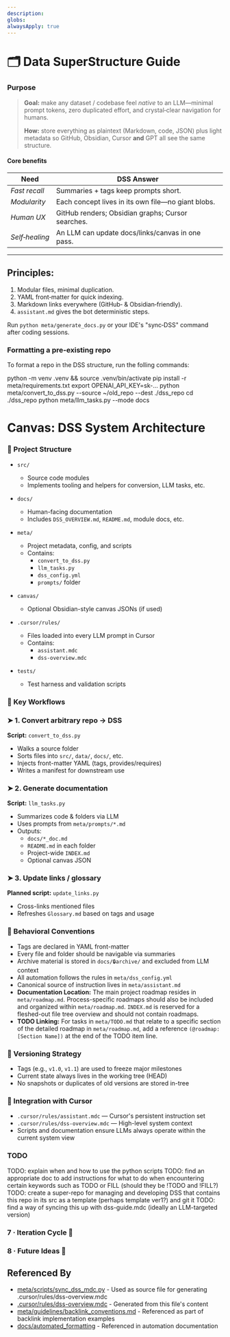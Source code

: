 ```yaml
---
description: 
globs: 
alwaysApply: true
---
```

# 🗂️  Data SuperStructure Guide

### Purpose

> **Goal:** make any dataset / codebase feel *native* to an LLM—minimal prompt tokens, zero duplicated effort, and crystal‑clear navigation for humans.
>
> **How:** store everything as plaintext (Markdown, code, JSON) plus light metadata so GitHub, Obsidian, Cursor **and** GPT all see the same structure.

#### Core benefits

| Need           | DSS Answer                                         |
| -------------- | -------------------------------------------------- |
| *Fast recall*  | Summaries + tags keep prompts short.               |
| *Modularity*   | Each concept lives in its own file—no giant blobs. |
| *Human UX*     | GitHub renders; Obsidian graphs; Cursor searches.  |
| *Self‑healing* | An LLM can update docs/links/canvas in one pass.   |

---

## Principles:
1. Modular files, minimal duplication.
2. YAML front‑matter for quick indexing.
3. Markdown links everywhere (GitHub‑ & Obsidian‑friendly).
4. `assistant.md` gives the bot deterministic steps.

Run `python meta/generate_docs.py` or your IDE's "sync‑DSS" command after coding sessions.


### Formatting a pre-existing repo
To format a repo in the DSS structure, run the folling commands:

python -m venv .venv && source .venv/bin/activate
pip install -r meta/requirements.txt
export OPENAI_API_KEY=sk-...
python meta/convert_to_dss.py --source ~/old_repo --dest ./dss_repo
cd ./dss_repo
python meta/llm_tasks.py --mode docs

# Canvas: DSS System Architecture

### 📁 Project Structure

- `src/`
  - Source code modules
  - Implements tooling and helpers for conversion, LLM tasks, etc.

- `docs/`
  - Human-facing documentation
  - Includes `DSS_OVERVIEW.md`, `README.md`, module docs, etc.

- `meta/`
  - Project metadata, config, and scripts
  - Contains:
    - `convert_to_dss.py`
    - `llm_tasks.py`
    - `dss_config.yml`
    - `prompts/` folder

- `canvas/`
  - Optional Obsidian-style canvas JSONs (if used)

- `.cursor/rules/`
  - Files loaded into every LLM prompt in Cursor
  - Contains:
    - `assistant.mdc`
    - `dss-overview.mdc`

- `tests/`
  - Test harness and validation scripts

### 🔄 Key Workflows

### ➤ 1. Convert arbitrary repo → DSS

**Script:** `convert_to_dss.py`

- Walks a source folder
- Sorts files into `src/`, `data/`, `docs/`, etc.
- Injects front-matter YAML (tags, provides/requires)
- Writes a manifest for downstream use

### ➤ 2. Generate documentation

**Script:** `llm_tasks.py`

- Summarizes code & folders via LLM
- Uses prompts from `meta/prompts/*.md`
- Outputs:
  - `docs/*_doc.md`
  - `README.md` in each folder
  - Project-wide `INDEX.md`
  - Optional canvas JSON

### ➤ 3. Update links / glossary

**Planned script:** `update_links.py`

- Cross-links mentioned files
- Refreshes `Glossary.md` based on tags and usage

### 🧠 Behavioral Conventions

- Tags are declared in YAML front-matter
- Every file and folder should be navigable via summaries
- Archive material is stored in `docs/🔒archive/` and excluded from LLM context
- All automation follows the rules in `meta/dss_config.yml`
- Canonical source of instruction lives in `meta/assistant.md`
- **Documentation Location:** The main project roadmap resides in `meta/roadmap.md`. Process-specific roadmaps should also be included and organized within `meta/roadmap.md`. `INDEX.md` is reserved for a fleshed-out file tree overview and should not contain roadmaps.
- **TODO Linking:** For tasks in `meta/TODO.md` that relate to a specific section of the detailed roadmap in `meta/roadmap.md`, add a reference `(@roadmap: [Section Name])` at the end of the TODO item line.

### 📌 Versioning Strategy

- Tags (e.g., `v1.0`, `v1.1`) are used to freeze major milestones
- Current state always lives in the working tree (HEAD)
- No snapshots or duplicates of old versions are stored in-tree

### 🧩 Integration with Cursor

- `.cursor/rules/assistant.mdc` — Cursor's persistent instruction set
- `.cursor/rules/dss-overview.mdc` — High-level system context
- Scripts and documentation ensure LLMs always operate within the current system view

### TODO
TODO: explain when and how to use the python scripts <!-- TODO: See meta/TODO.md -->
TODO: find an appropriate doc to add instructions for what to do when encountering certain keywords such as TODO or FILL (should they be !TODO and !FILL?) <!-- TODO: See meta/TODO.md -->
TODO: create a super-repo for managing and developing DSS that contains this repo in its src as a template (perhaps template ver1?) and git it <!-- TODO: See meta/TODO.md -->
TODO: find a way of syncing this up with dss-guide.mdc (ideally an LLM-targeted version) <!-- TODO: See meta/TODO.md -->

### 7 · Iteration Cycle 🔁

### 8 · Future Ideas 🚀

## Referenced By

- [meta/scripts/sync_dss_mdc.py](mdc:meta/scripts/sync_dss_mdc.py) - Used as source file for generating .cursor/rules/dss-overview.mdc
- [.cursor/rules/dss-overview.mdc](mdc:.cursor/rules/dss-overview.mdc) - Generated from this file's content
- [meta/guidelines/backlink_conventions.md](mdc:meta/guidelines/backlink_conventions.md) - Referenced as part of backlink implementation examples
- [docs/automated_formatting](mdc:docs/automated_formatting) - Referenced in automation documentation

